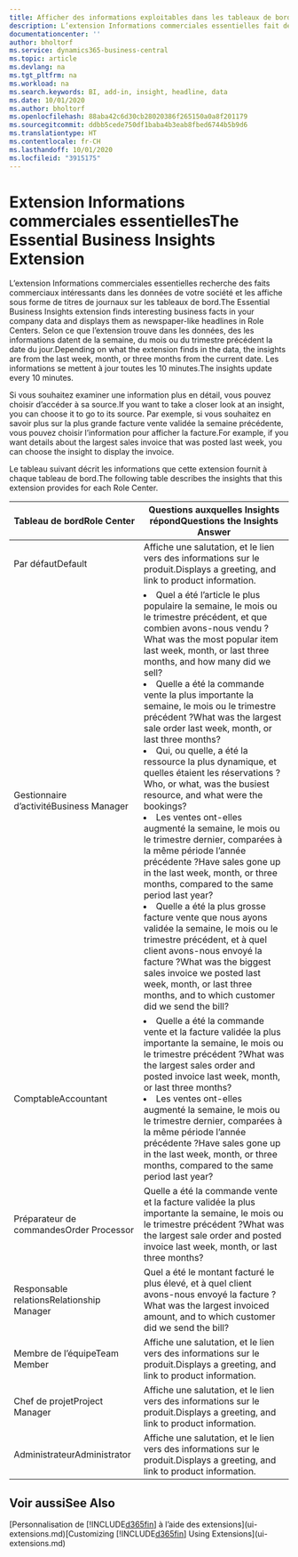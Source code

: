 ```yaml
---
title: Afficher des informations exploitables dans les tableaux de bord | Microsoft Docs
description: L’extension Informations commerciales essentielles fait défiler une série d’informations commerciales sur les tableaux de bord.
documentationcenter: ''
author: bholtorf
ms.service: dynamics365-business-central
ms.topic: article
ms.devlang: na
ms.tgt_pltfrm: na
ms.workload: na
ms.search.keywords: BI, add-in, insight, headline, data
ms.date: 10/01/2020
ms.author: bholtorf
ms.openlocfilehash: 88aba42c6d30cb28020386f265150a0a8f201179
ms.sourcegitcommit: ddbb5cede750df1baba4b3eab8fbed6744b5b9d6
ms.translationtype: HT
ms.contentlocale: fr-CH
ms.lasthandoff: 10/01/2020
ms.locfileid: "3915175"
---
```

# <a name="the-essential-business-insights-extension"></a><span data-ttu-id="22637-103">Extension Informations commerciales essentielles</span><span class="sxs-lookup"><span data-stu-id="22637-103">The Essential Business Insights Extension</span></span>
<span data-ttu-id="22637-104">L’extension Informations commerciales essentielles recherche des faits commerciaux intéressants dans les données de votre société et les affiche sous forme de titres de journaux sur les tableaux de bord.</span><span class="sxs-lookup"><span data-stu-id="22637-104">The Essential Business Insights extension finds interesting business facts in your company data and displays them as newspaper-like headlines in Role Centers.</span></span> <span data-ttu-id="22637-105">Selon ce que l’extension trouve dans les données, des les informations datent de la semaine, du mois ou du trimestre précédent la date du jour.</span><span class="sxs-lookup"><span data-stu-id="22637-105">Depending on what the extension finds in the data, the insights are from the last week, month, or three months from the current date.</span></span> <span data-ttu-id="22637-106">Les informations se mettent à jour toutes les 10 minutes.</span><span class="sxs-lookup"><span data-stu-id="22637-106">The insights update every 10 minutes.</span></span>  

<span data-ttu-id="22637-107">Si vous souhaitez examiner une information plus en détail, vous pouvez choisir d’accéder à sa source.</span><span class="sxs-lookup"><span data-stu-id="22637-107">If you want to take a closer look at an insight, you can choose it to go to its source.</span></span> <span data-ttu-id="22637-108">Par exemple, si vous souhaitez en savoir plus sur la plus grande facture vente validée la semaine précédente, vous pouvez choisir l’information pour afficher la facture.</span><span class="sxs-lookup"><span data-stu-id="22637-108">For example, if you want details about the largest sales invoice that was posted last week, you can choose the insight to display the invoice.</span></span>

<span data-ttu-id="22637-109">Le tableau suivant décrit les informations que cette extension fournit à chaque tableau de bord.</span><span class="sxs-lookup"><span data-stu-id="22637-109">The following table describes the insights that this extension provides for each Role Center.</span></span>

|<span data-ttu-id="22637-110">Tableau de bord</span><span class="sxs-lookup"><span data-stu-id="22637-110">Role Center</span></span>|<span data-ttu-id="22637-111">Questions auxquelles Insights répond</span><span class="sxs-lookup"><span data-stu-id="22637-111">Questions the Insights Answer</span></span>|
|----|-----|
|<span data-ttu-id="22637-112">Par défaut</span><span class="sxs-lookup"><span data-stu-id="22637-112">Default</span></span>|<span data-ttu-id="22637-113">Affiche une salutation, et le lien vers des informations sur le produit.</span><span class="sxs-lookup"><span data-stu-id="22637-113">Displays a greeting, and link to product information.</span></span>|
|<span data-ttu-id="22637-114">Gestionnaire d’activité</span><span class="sxs-lookup"><span data-stu-id="22637-114">Business Manager</span></span>|<li> <span data-ttu-id="22637-115">Quel a été l’article le plus populaire la semaine, le mois ou le trimestre précédent, et que combien avons-nous vendu ?</span><span class="sxs-lookup"><span data-stu-id="22637-115">What was the most popular item last week, month, or last three months, and how many did we sell?</span></span><br><li> <span data-ttu-id="22637-116">Quelle a été la commande vente la plus importante la semaine, le mois ou le trimestre précédent ?</span><span class="sxs-lookup"><span data-stu-id="22637-116">What was the largest sale order last week, month, or last three months?</span></span><br><li> <span data-ttu-id="22637-117">Qui, ou quelle, a été la ressource la plus dynamique, et quelles étaient les réservations ?</span><span class="sxs-lookup"><span data-stu-id="22637-117">Who, or what, was the busiest resource, and what were the bookings?</span></span><br><li> <span data-ttu-id="22637-118">Les ventes ont-elles augmenté la semaine, le mois ou le trimestre dernier, comparées à la même période l’année précédente ?</span><span class="sxs-lookup"><span data-stu-id="22637-118">Have sales gone up in the last week, month, or three months, compared to the same period last year?</span></span><br><li> <span data-ttu-id="22637-119">Quelle a été la plus grosse facture vente que nous ayons validée la semaine, le mois ou le trimestre précédent, et à quel client avons-nous envoyé la facture ?</span><span class="sxs-lookup"><span data-stu-id="22637-119">What was the biggest sales invoice we posted last week, month, or last three months, and to which customer did we send the bill?</span></span></li> |
|<span data-ttu-id="22637-120">Comptable</span><span class="sxs-lookup"><span data-stu-id="22637-120">Accountant</span></span>|<li> <span data-ttu-id="22637-121">Quelle a été la commande vente et la facture validée la plus importante la semaine, le mois ou le trimestre précédent ?</span><span class="sxs-lookup"><span data-stu-id="22637-121">What was the largest sales order and posted invoice last week, month, or last three months?</span></span><br><li> <span data-ttu-id="22637-122">Les ventes ont-elles augmenté la semaine, le mois ou le trimestre dernier, comparées à la même période l’année précédente ?</span><span class="sxs-lookup"><span data-stu-id="22637-122">Have sales gone up in the last week, month, or three months, compared to the same period last year?</span></span> |
|<span data-ttu-id="22637-123">Préparateur de commandes</span><span class="sxs-lookup"><span data-stu-id="22637-123">Order Processor</span></span>| <span data-ttu-id="22637-124">Quelle a été la commande vente et la facture validée la plus importante la semaine, le mois ou le trimestre précédent ?</span><span class="sxs-lookup"><span data-stu-id="22637-124">What was the largest sale order and posted invoice last week, month, or last three months?</span></span>|
|<span data-ttu-id="22637-125">Responsable relations</span><span class="sxs-lookup"><span data-stu-id="22637-125">Relationship Manager</span></span>| <span data-ttu-id="22637-126">Quel a été le montant facturé le plus élevé, et à quel client avons-nous envoyé la facture ?</span><span class="sxs-lookup"><span data-stu-id="22637-126">What was the largest invoiced amount, and to which customer did we send the bill?</span></span>|
|<span data-ttu-id="22637-127">Membre de l’équipe</span><span class="sxs-lookup"><span data-stu-id="22637-127">Team Member</span></span>| <span data-ttu-id="22637-128">Affiche une salutation, et le lien vers des informations sur le produit.</span><span class="sxs-lookup"><span data-stu-id="22637-128">Displays a greeting, and link to product information.</span></span>|
|<span data-ttu-id="22637-129">Chef de projet</span><span class="sxs-lookup"><span data-stu-id="22637-129">Project Manager</span></span>| <span data-ttu-id="22637-130">Affiche une salutation, et le lien vers des informations sur le produit.</span><span class="sxs-lookup"><span data-stu-id="22637-130">Displays a greeting, and link to product information.</span></span>|
|<span data-ttu-id="22637-131">Administrateur</span><span class="sxs-lookup"><span data-stu-id="22637-131">Administrator</span></span>| <span data-ttu-id="22637-132">Affiche une salutation, et le lien vers des informations sur le produit.</span><span class="sxs-lookup"><span data-stu-id="22637-132">Displays a greeting, and link to product information.</span></span>|

## <a name="see-also"></a><span data-ttu-id="22637-133">Voir aussi</span><span class="sxs-lookup"><span data-stu-id="22637-133">See Also</span></span>
<span data-ttu-id="22637-134">[Personnalisation de [!INCLUDE[d365fin](includes/d365fin_md.md)] à l’aide des extensions](ui-extensions.md)</span><span class="sxs-lookup"><span data-stu-id="22637-134">[Customizing [!INCLUDE[d365fin](includes/d365fin_md.md)] Using Extensions](ui-extensions.md)</span></span>
